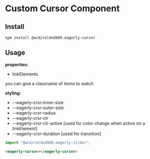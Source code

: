 # Custom Cursor Component

## Install
```cli
npm install @wcd/rol4nd909.eagerly-cursor
```

## Usage

**properties:**
- linkElements

you can give a classname of items to watch

**styling:**
- --eagerly-crsr-inner-size
- --eagerly-crsr-outer-size
- --eagerly-crsr-radius
- --eagerly-crsr-clr
- --eagerly-crsr-clr-active [used for color change when active on a linkElement]
- --eagerly-crsr-duration [used for transition]

```javascript
import "@wcd/rol4nd909.eagerly-slider";
```

```html
<eagerly-cursor></eagerly-cursor>
```